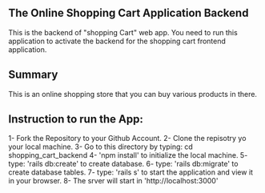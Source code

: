 ## The Online Shopping Cart Application Backend

This is the backend of "shopping Cart" web app.
You need to run this application to activate the backend for the shopping cart frontend application.

## Summary

This is an online shopping store that you can buy various products in there.

## Instruction to run the App:

1- Fork the Repository to your Github Account.
2- Clone the repisotry yo your local machine.
3- Go to this directory by typing: cd shopping_cart_backend
4- 'npm install' to initialize the local machine.
5- type: 'rails db:create' to create database.
6- type: 'rails db:migrate' to create database tables.
7- type: 'rails s' to start the application and view it in your browser.
8- The srver will start in 'http://localhost:3000'
